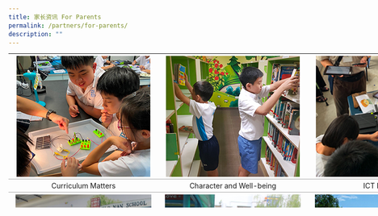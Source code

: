 ```yaml
---
title: 家长资讯 For Parents
permalink: /partners/for-parents/
description: ""
---
```

<table style="margin: 0px 10px 0px 0px; outline: 0px; padding: 0px; border-collapse: collapse; float: left; border: none; width: 891px; height: 306px;" class="ive_eobj_left iveo_table ives_tab_simple"><tbody style="margin: 0px; outline: 0px; padding: 0px;"><tr style="margin: 0px; outline: 0px; padding: 0px;"><td style="margin: 0px; outline: 0px; padding: 4px; text-align: left; background-color: transparent; border-bottom: 1px solid rgb(170, 170, 170); color: inherit; width: 297px;"><a style="margin: 0px; outline: 0px; padding: 0px; color: rgb(240, 155, 55); font-weight: 400; text-decoration: underline;" target="" href="https://staging.d27rdzq3nz64km.amplifyapp.com/partners/for-parents/curriculum-matters/"><img style="margin: auto; outline: 0px; padding: 0px; border: none; max-width: 100%; clear: both; display: block;" class="ive_eobj_center" alt="cca7.jpg" src="/images/cca17.jpg"></a></td><td style="margin: 0px; outline: 0px; padding: 4px; text-align: left; background-color: transparent; border-bottom: 1px solid rgb(170, 170, 170); color: inherit; width: 294px;"><a style="margin: 0px; outline: 0px; padding: 0px; color: rgb(240, 155, 55); font-weight: 400; text-decoration: underline;" target="" href="https://staging.d27rdzq3nz64km.amplifyapp.com/partners/for-parents/character-and-well-being/"><img style="margin: auto; outline: 0px; padding: 0px; border: none; max-width: 100%; clear: both; display: block;" class="ive_eobj_center" alt="cca6.jpg" src="/images/cca6.jpg"></a></td><td style="margin: 0px; outline: 0px; padding: 4px; text-align: left; background-color: transparent; border-bottom: 1px solid rgb(170, 170, 170); color: inherit; width: 299px;"><a style="margin: 0px; outline: 0px; padding: 0px; color: rgb(240, 155, 55); font-weight: 400; text-decoration: underline;" target="" href="https://staging.d27rdzq3nz64km.amplifyapp.com/partners/for-parents/ict-matters/"><img style="margin: auto; outline: 0px; padding: 0px; border: none; max-width: 100%; clear: both; display: block;" class="ive_eobj_center" alt="cca4.jpg" src="/images/cca4.jpg"></a></td></tr><tr style="margin: 0px; outline: 0px; padding: 0px;"><td style="margin: 0px; outline: 0px; padding: 4px; text-align: center; background-color: transparent; border-bottom: 1px solid rgb(170, 170, 170); color: inherit; width: 60px;">Curriculum Matters</td><td style="margin: 0px; outline: 0px; padding: 4px; text-align: center; background-color: transparent; border-bottom: 1px solid rgb(170, 170, 170); color: inherit; width: 60px;">Character and Well-being</td><td style="margin: 0px; outline: 0px; padding: 4px; text-align: center; background-color: transparent; border-bottom: 1px solid rgb(170, 170, 170); color: inherit; width: 60px;">ICT Matters</td></tr><tr style="margin: 0px; outline: 0px; padding: 0px;"><td style="margin: 0px; outline: 0px; padding: 4px; text-align: left; background-color: transparent; border-bottom: 1px solid rgb(170, 170, 170); color: inherit;"><a style="margin: 0px; outline: 0px; padding: 0px; color: rgb(240, 155, 55); font-weight: 400; text-decoration: underline;" target="" href="https://staging.d27rdzq3nz64km.amplifyapp.com/partners/for-parents/school-gate-opening-hours/"><img style="margin: auto; outline: 0px; padding: 0px; border: none; max-width: 100%; clear: both; display: block; width: 269px; height: 269px;" class="ive_eobj_center" alt="schoolgateopening.png" src="/images/img_schoolgate.png"></a></td><td style="margin: 0px; outline: 0px; padding: 4px; text-align: left; background-color: transparent; border-bottom: 1px solid rgb(170, 170, 170); color: inherit;"><a style="margin: 0px; outline: 0px; padding: 0px; color: rgb(240, 155, 55); font-weight: 400; text-decoration: underline;" target="" href="https://staging.d27rdzq3nz64km.amplifyapp.com/partners/for-parents/safety-n-security-in-school/"><img style="margin: auto; outline: 0px; padding: 0px; border: none; max-width: 100%; clear: both; display: block; width: 269px; height: 269px;" class="ive_eobj_center" alt="schoolsafety.png" src="/images/img_schoolsafety.png"></a></td><td style="margin: 0px; outline: 0px; padding: 4px; text-align: left; background-color: transparent; border-bottom: 1px solid rgb(170, 170, 170); color: inherit;"><a style="margin: 0px; outline: 0px; padding: 0px; color: rgb(240, 155, 55); font-weight: 400; text-decoration: underline;" target="" href="https://staging.d27rdzq3nz64km.amplifyapp.com/partners/for-parents/road-safety-around-school/"><img style="margin: auto; outline: 0px; padding: 0px; border: none; max-width: 100%; clear: both; display: block; width: 269px; height: 269px;" class="ive_eobj_center" alt="roadsafety.png" src="/images/img_roadsafety.png"></a></td></tr><tr style="margin: 0px; outline: 0px; padding: 0px;"><td style="margin: 0px; outline: 0px; padding: 4px; text-align: center; background-color: transparent; border-bottom: 1px solid rgb(170, 170, 170); color: inherit;">School Gate Opening</td><td style="margin: 0px; outline: 0px; padding: 4px; text-align: center; background-color: transparent; border-bottom: 1px solid rgb(170, 170, 170); color: inherit;">School Safety and Security</td><td style="margin: 0px; outline: 0px; padding: 4px; text-align: center; background-color: transparent; border-bottom: 1px solid rgb(170, 170, 170); color: inherit;">Road Safety</td></tr><tr style="margin: 0px; outline: 0px; padding: 0px;"><td style="margin: 0px; outline: 0px; padding: 4px; text-align: left; background-color: transparent; border-bottom: 1px solid rgb(170, 170, 170); color: inherit;"><a style="margin: 0px; outline: 0px; padding: 0px; color: rgb(240, 155, 55); font-weight: 400; text-decoration: underline;" target="" href="https://staging.d27rdzq3nz64km.amplifyapp.com/partners/for-parents/admin-n-finance/forms/"><img style="margin: auto; outline: 0px; padding: 0px; border: none; max-width: 100%; clear: both; display: block;" class="ive_eobj_center" alt="AdminandFinance.jpg" src="/images/admin_and_finance.png"></a></td><td style="margin: 0px; outline: 0px; padding: 4px; text-align: left; background-color: transparent; border-bottom: 1px solid rgb(170, 170, 170); color: inherit;"><a style="margin: 0px; outline: 0px; padding: 0px; color: rgb(240, 155, 55); font-weight: 400; text-decoration: underline;" target="" href="https://staging.d27rdzq3nz64km.amplifyapp.com/partners/for-parents/school-service-providers/"><img style="margin: auto; outline: 0px; padding: 0px; border: none; max-width: 100%; clear: both; display: block;" class="ive_eobj_center" alt="art.jpg" src="/images/art.jpg"></a></td><td style="margin: 0px; outline: 0px; padding: 4px; text-align: left; background-color: transparent; border-bottom: 1px solid rgb(170, 170, 170); color: inherit;"><a style="margin: 0px; outline: 0px; padding: 0px; color: rgb(240, 155, 55); font-weight: 400; text-decoration: underline;" target="" href="https://staging.d27rdzq3nz64km.amplifyapp.com/partners/for-parents/school-home-partnership/"><img style="margin: auto; outline: 0px; padding: 0px; border: none; max-width: 100%; clear: both; display: block; width: 265px; height: 240px;" class="ive_eobj_center" alt="HomeSchoolPartnership.JPG" src="/images/HomeSchoolPartnership.jpg"></a></td></tr><tr style="margin: 0px; outline: 0px; padding: 0px;"><td style="margin: 0px; outline: 0px; padding: 4px; text-align: center; background-color: transparent; border-bottom: 1px solid rgb(170, 170, 170); color: inherit;">Admin &amp; Finance&nbsp;</td><td style="margin: 0px; outline: 0px; padding: 4px; text-align: center; background-color: transparent; border-bottom: 1px solid rgb(170, 170, 170); color: inherit;">School Service Providers&nbsp;</td><td style="margin: 0px; outline: 0px; padding: 4px; text-align: center; background-color: transparent; border-bottom: 1px solid rgb(170, 170, 170); color: inherit;">School-Home Partnership</td></tr></tbody></table>